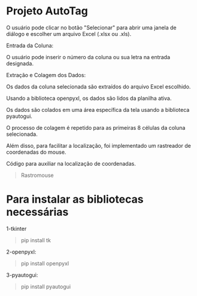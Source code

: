# Projeto AutoTag

O usuário pode clicar no botão "Selecionar" para abrir uma janela de diálogo e escolher um arquivo Excel (.xlsx ou .xls).

Entrada da Coluna:

O usuário pode inserir o número da coluna ou sua letra na entrada designada.

Extração e Colagem dos Dados:

Os dados da coluna selecionada são extraídos do arquivo Excel escolhido.

Usando a biblioteca openpyxl, os dados são lidos da planilha ativa.

Os dados são colados em uma área específica da tela usando a biblioteca pyautogui.

O processo de colagem é repetido para as primeiras 8 células da coluna selecionada.

Além disso, para facilitar a localização, foi implementado um rastreador de coordenadas do mouse. 

Código para auxiliar na localização de coordenadas.
>Rastromouse

# Para instalar as bibliotecas necessárias

1-tkinter
>pip install tk

2-openpyxl:
>pip install openpyxl

3-pyautogui:
>pip install pyautogui




